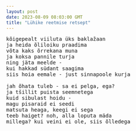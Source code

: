 ```yaml
---
layout: post
date: 2023-08-09 08:03:00 GMT
title: "Lühike reetmise retsept"
---
```

<pre>
kõigepealt viiluta üks baklažaan
ja heida õliloiku praadima
võta kaks õrrekana muna
ja koksa pannile turja
ning jäta meelde -
kui hakkad südant saagima
siis hoia eemale - just sinnapoole kurja
  
jah õhata tuleb - sa ei pelga, ega?
ja tšillit puista seemnetega
kuid sibulast hoidu -
magu pisaraid ei seedi
matsuta heaga, keegi ei sega
teeb haiget? noh, alla loputa mäda
millega? kui veini ei ole, siis õlledega
</pre>
